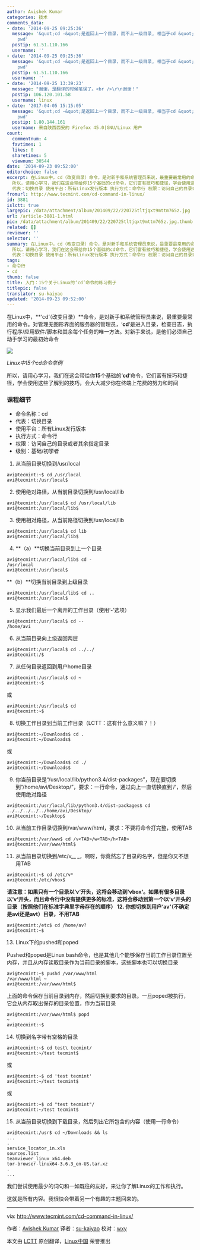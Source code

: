 ```yaml
---
author: Avishek Kumar
categories: 技术
comments_data:
- date: '2014-09-25 09:25:36'
  message: '&quot;cd -&quot;是返回上一个目录，而不上一级目录, 相当于cd &quot;$OLDPWD&quot; &amp;&amp;
    pwd'
  postip: 61.51.110.166
  username: ''
- date: '2014-09-25 09:25:36'
  message: '&quot;cd -&quot;是返回上一个目录，而不上一级目录, 相当于cd &quot;$OLDPWD&quot; &amp;&amp;
    pwd'
  postip: 61.51.110.166
  username: ''
- date: '2014-09-25 13:39:23'
  message: "谢谢，是翻译的时候笔误了。<br />\r\n谢谢！"
  postip: 106.120.101.58
  username: linux
- date: '2017-04-05 15:15:05'
  message: '&quot;cd -&quot;是返回上一个目录，而不上一级目录, 相当于cd &quot;$OLDPWD&quot; &amp;&amp;
    pwd'
  postip: 1.80.144.161
  username: 来自陕西西安的 Firefox 45.0|GNU/Linux 用户
count:
  commentnum: 4
  favtimes: 1
  likes: 0
  sharetimes: 5
  viewnum: 30544
date: '2014-09-23 09:52:00'
editorchoice: false
excerpt: 在Linux中，cd（改变目录）命令，是对新手和系统管理员来说，最重要最常用的命令。对管理无图形界面的服务器的管理员，cd是进入目录，检查日志，执行程序/应用软件/脚本和其余每个任务的唯一方法。对新手来说，是他们必须自己动手学习的最初始命令  Linux中15个cd命令举例
  所以，请用心学习，我们在这会带给你15个基础的cd命令，它们富有技巧和捷径，学会使用这些了解到的技巧，会大大减少你在终端上花费的努力和时间 课程细节  命令名称：cd
  代表：切换目录 使用平台：所有Linux发行版本 执行方式：命令行 权限：访问自己的目录或者其余
fromurl: http://www.tecmint.com/cd-command-in-linux/
id: 3881
islctt: true
largepic: /data/attachment/album/201409/22/220725tltjqxt9mttm765z.jpg
url: /article-3881-1.html
pic: /data/attachment/album/201409/22/220725tltjqxt9mttm765z.jpg.thumb.jpg
related: []
reviewer: ''
selector: ''
summary: 在Linux中，cd（改变目录）命令，是对新手和系统管理员来说，最重要最常用的命令。对管理无图形界面的服务器的管理员，cd是进入目录，检查日志，执行程序/应用软件/脚本和其余每个任务的唯一方法。对新手来说，是他们必须自己动手学习的最初始命令  Linux中15个cd命令举例
  所以，请用心学习，我们在这会带给你15个基础的cd命令，它们富有技巧和捷径，学会使用这些了解到的技巧，会大大减少你在终端上花费的努力和时间 课程细节  命令名称：cd
  代表：切换目录 使用平台：所有Linux发行版本 执行方式：命令行 权限：访问自己的目录或者其余
tags:
- 命令行
- cd
thumb: false
title: 入门：15个关于Linux的‘cd’命令的练习例子
titlepic: false
translator: su-kaiyao
updated: '2014-09-23 09:52:00'
---
```


在Linux中，**‘cd‘（改变目录）**命令，是对新手和系统管理员来说，最重要最常用的命令。对管理无图形界面的服务器的管理员，‘**cd**‘是进入目录，检查日志，执行程序/应用软件/脚本和其余每个任务的唯一方法。对新手来说，是他们必须自己动手学习的最初始命令


![](/data/attachment/album/201409/22/220725tltjqxt9mttm765z.jpg)


*Linux中15个cd命令举例*


所以，请用心学习，我们在这会带给你**15**个基础的‘**cd**‘命令，它们富有技巧和捷径，学会使用这些了解到的技巧，会大大减少你在终端上花费的努力和时间


### 课程细节


* 命令名称：cd
* 代表：切换目录
* 使用平台：所有Linux发行版本
* 执行方式：命令行
* 权限：访问自己的目录或者其余指定目录
* 级别：基础/初学者


1. 从当前目录切换到/usr/local



```
avi@tecmint:~$ cd /usr/local
avi@tecmint:/usr/local$

```
2. 使用绝对路径，从当前目录切换到/usr/local/lib



```
avi@tecmint:/usr/local$ cd /usr/local/lib
avi@tecmint:/usr/local/lib$

```
3. 使用相对路径，从当前路径切换到/usr/local/lib



```
avi@tecmint:/usr/local$ cd lib
avi@tecmint:/usr/local/lib$

```
4. **（a）**切换当前目录到上一个目录



```
avi@tecmint:/usr/local/lib$ cd -
/usr/local
avi@tecmint:/usr/local$

```

**（b）**切换当前目录到上级目录



```
avi@tecmint:/usr/local/lib$ cd ..
avi@tecmint:/usr/local$

```
5. 显示我们最后一个离开的工作目录（使用‘-’选项）



```
avi@tecmint:/usr/local$ cd --
/home/avi

```
6. 从当前目录向上级返回两层



```
avi@tecmint:/usr/local$ cd ../../
avi@tecmint:/$

```
7. 从任何目录返回到用户home目录



```
avi@tecmint:/usr/local$ cd ~
avi@tecmint:~$

```

或



```
avi@tecmint:/usr/local$ cd
avi@tecmint:~$

```
8. 切换工作目录到当前工作目录（LCTT：这有什么意义嘛？！）



```
avi@tecmint:~/Downloads$ cd .
avi@tecmint:~/Downloads$

```

或



```
avi@tecmint:~/Downloads$ cd ./
avi@tecmint:~/Downloads$

```
9. 你当前目录是“/usr/local/lib/python3.4/dist-packages”，现在要切换到“/home/avi/Desktop/”，要求：一行命令，通过向上一直切换直到‘/’，然后使用绝对路径



```
avi@tecmint:/usr/local/lib/python3.4/dist-packages$ cd ../../../../../home/avi/Desktop/
avi@tecmint:~/Desktop$

```
10. 从当前工作目录切换到/var/www/html，要求：不要将命令打完整，使用TAB



```
avi@tecmint:/var/www$ cd /v<TAB>/w<TAB>/h<TAB>
avi@tecmint:/var/www/html$

```
11. 从当前目录切换到/etc/v\_\_ \_，啊呀，你竟然忘了目录的名字，但是你又不想用TAB



```
avi@tecmint:~$ cd /etc/v*
avi@tecmint:/etc/vbox$

```

**请注意：**如果只有一个目录以‘**v**‘开头，这将会移动到‘**vbox**‘。如果有很多目录以‘**v**‘开头，而且命令行中没有提供更多的标准，这将会移动到第一个以‘**v**‘开头的目录（按照他们在标准字典里字母存在的顺序）
12. 你想切换到用户‘**av**‘（不确定是avi还是avt）目录，不用**TAB**



```
avi@tecmint:/etc$ cd /home/av?
avi@tecmint:~$

```
13. Linux下的pushed和poped


Pushed和poped是Linux bash命令，也是其他几个能够保存当前工作目录位置至内存，并且从内存读取目录作为当前目录的脚本，这些脚本也可以切换目录



```
avi@tecmint:~$ pushd /var/www/html
/var/www/html ~
avi@tecmint:/var/www/html$ 

```

上面的命令保存当前目录到内存，然后切换到要求的目录。一旦poped被执行，它会从内存取出保存的目录位置，作为当前目录



```
avi@tecmint:/var/www/html$ popd
~
avi@tecmint:~$

```
14. 切换到名字带有空格的目录



```
avi@tecmint:~$ cd test\ tecmint/
avi@tecmint:~/test tecmint$

```

或



```
avi@tecmint:~$ cd 'test tecmint'
avi@tecmint:~/test tecmint$

```

或



```
avi@tecmint:~$ cd "test tecmint"/
avi@tecmint:~/test tecmint$

```
15. 从当前目录切换到下载目录，然后列出它所包含的内容（使用一行命令）



```
avi@tecmint:/usr$ cd ~/Downloads && ls
...
.
service_locator_in.xls
sources.list
teamviewer_linux_x64.deb
tor-browser-linux64-3.6.3_en-US.tar.xz
.
...

```


我们尝试使用最少的词句和一如既往的友好，来让你了解Linux的工作和执行。


这就是所有内容。我很快会带着另一个有趣的主题回来的。




---


via: <http://www.tecmint.com/cd-command-in-linux/>


作者：[Avishek Kumar](http://www.tecmint.com/author/avishek/) 译者：[su-kaiyao](https://github.com/su-kaiyao) 校对：[wxy](https://github.com/wxy)


本文由 [LCTT](https://github.com/LCTT/TranslateProject) 原创翻译，[Linux中国](http://linux.cn/) 荣誉推出